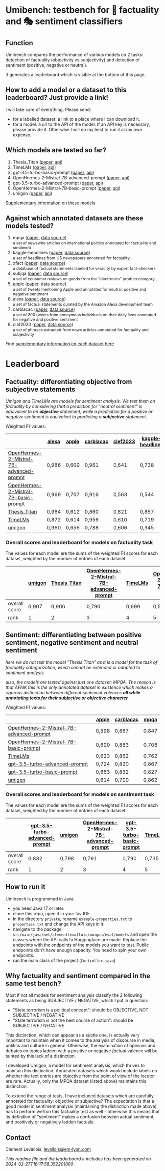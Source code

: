 # Umibench: testbench for 📏 factuality and 🎭 sentiment classifiers

## Function
Umibench compares the performance of various models on 2 tasks: detection of factuality (objectivity vs subjectivity) and detection of sentiment (positive, negative or neutral).

It generates a leaderboard which is visible at the bottom of this page.

## How to add a model or a dataset to this leaderboard? Just provide a link!

I will take care of everything. Please send:

- for a labelled dataset: a link to a place where I can download it.
- for a model: a url to the API of the model. If an API key is necessary, please provide it. Otherwise I will do my best to run it at my own expense.

## Which models are tested so far?

1. Thesis_Titan ([paper](https://ceur-ws.org/Vol-3497/paper-020.pdf),  [api](https://huggingface.co/GroNLP/mdebertav3-subjectivity-english))
2. TimeLMs ([paper](https://arxiv.org/abs/2202.03829),  [api](https://huggingface.co/cardiffnlp/twitter-roberta-base-sentiment-latest))
3. gpt-3.5-turbo-basic-prompt ([paper](https://openai.com/blog/gpt-3-5-turbo-fine-tuning-and-api-updates),  [api](https://api.openai.com/v1/chat/completions))
4. OpenHermes-2-Mistral-7B-advanced-prompt ([paper](https://huggingface.co/teknium/OpenHermes-2-Mistral-7B),  [api](https://huggingface.co/teknium/OpenHermes-2-Mistral-7B))
5. gpt-3.5-turbo-advanced-prompt ([paper](https://openai.com/blog/gpt-3-5-turbo-fine-tuning-and-api-updates),  [api](https://api.openai.com/v1/chat/completions))
6. OpenHermes-2-Mistral-7B-basic-prompt ([paper](https://huggingface.co/teknium/OpenHermes-2-Mistral-7B),  [api](https://huggingface.co/teknium/OpenHermes-2-Mistral-7B))
7. umigon ([paper](https://aclanthology.org/S13-2068/no),  [api](https://nocodefunctions.com/umigon/sentiment_analysis_tool.html))

[Supplementary information on these models](supplementary_info_on_models.md)

## Against which annotated datasets are these models tested?


1. mpqa ([paper](https://doi.org/10.1007/s10579-005-7880-9),  [data source](https://mpqa.cs.pitt.edu/))<br/><span style="font-size: .8rem">a set of newswire articles on international politics annotated for factuality and sentiment</span><br/>
2. kaggle-headlines ([paper](https://arxiv.org/abs/2209.11429),  [data source](https://www.kaggle.com/datasets/rmisra/news-category-dataset?resource=download))<br/><span style="font-size: .8rem">a set of headlines from US newspapers annotated for factuality</span><br/>
3. xfact ([paper](http://dx.doi.org/10.18653/v1/2021.acl-short.86),  [data source](https://github.com/utahnlp/x-fact))<br/><span style="font-size: .8rem">a database of factual statements labeled for veracity by expert fact-checkers</span><br/>
4. subjqa ([paper](http://dx.doi.org/10.18653/v1/2020.emnlp-main.442),  [data source](https://huggingface.co/datasets/subjqa))<br/><span style="font-size: .8rem">a set of consumer reviews on goods from the “electronics” product category</span><br/>
5. apple ([paper](https://oro.open.ac.uk/40660/),  [data source](https://github.com/seinecle/twitter_corpus_sanders_analytics))<br/><span style="font-size: .8rem">a set of tweets mentioning Apple and annotated for neutral, positive and negative sentiment</span><br/>
6. alexa ([paper](https://arxiv.org/abs/2110.05456),  [data source](https://github.com/alexa/factual-consistency-analysis-of-dialogs/))<br/><span style="font-size: .8rem">a set of factual statements curated by the Amazon Alexa development team</span><br/>
7. carblacac ([paper](https://huggingface.co/datasets/carblacac/twitter-sentiment-analysis),  [data source](https://huggingface.co/datasets/carblacac/twitter-sentiment-analysis))<br/><span style="font-size: .8rem">a set of 200 tweets from anonymous individuals on their daily lives annotated for negative and positive sentiment</span><br/>
8. clef2023 ([paper](https://doi.org/10.1007/978-3-031-42448-9),  [data source](https://gitlab.com/checkthat_lab/clef2023-checkthat-lab/-/tree/main/task2/data/subtask-2-english))<br/><span style="font-size: .8rem">a set of phrases extracted from news articles annotated for factuality and subjectivity</span><br/>

Find [supplementary information on each dataset here](supplementary_info_on_annotated_datasets.md)

# Leaderboard

## Factuality: differentiating objective from subjective statements

*Umigon and TimeLMs are models for sentiment analysis. We test them on factuality by considering that a prediction for "neutral sentiment" is equivalent to an* ***objective*** *statement, while a predicition for a positive or negative sentiment is equivalent to predicting a* ***subjective*** *statement.*

Weighted F1 values:




|                                                                                                   | [alexa](https://github.com/alexa/factual-consistency-analysis-of-dialogs/) | [apple](https://github.com/seinecle/twitter_corpus_sanders_analytics) | [carblacac](https://huggingface.co/datasets/carblacac/twitter-sentiment-analysis) | [clef2023](https://gitlab.com/checkthat_lab/clef2023-checkthat-lab/-/tree/main/task2/data/subtask-2-english) | [kaggle-headlines](https://www.kaggle.com/datasets/rmisra/news-category-dataset?resource=download) | [mpqa](https://mpqa.cs.pitt.edu/) | [subjqa](https://huggingface.co/datasets/subjqa) | [xfact](https://github.com/utahnlp/x-fact) |
| ------------------------------------------------------------------------------------------------- | -------------------------------------------------------------------------- | --------------------------------------------------------------------- | --------------------------------------------------------------------------------- | ------------------------------------------------------------------------------------------------------------ | -------------------------------------------------------------------------------------------------- | --------------------------------- | ------------------------------------------------ | ------------------------------------------ |
| [OpenHermes-2-Mistral-7B-advanced-prompt](https://huggingface.co/teknium/OpenHermes-2-Mistral-7B) | 0,986                                                                      | 0,609                                                                 | 0,961                                                                             | 0,641                                                                                                        | 0,738                                                                                              | 0,784                             | 0,974                                            | 0,792                                      |
| [OpenHermes-2-Mistral-7B-basic-prompt](https://huggingface.co/teknium/OpenHermes-2-Mistral-7B)    | 0,969                                                                      | 0,707                                                                 | 0,916                                                                             | 0,563                                                                                                        | 0,544                                                                                              | 0,678                             | 0,883                                            | 0,388                                      |
| [Thesis_Titan](https://ceur-ws.org/Vol-3497/paper-020.pdf)                                        | 0,964                                                                      | 0,612                                                                 | 0,860                                                                             | 0,821                                                                                                        | 0,857                                                                                              | 0,877                             | 0,789                                            | 0,960                                      |
| [TimeLMs](https://arxiv.org/abs/2202.03829)                                                       | 0,872                                                                      | 0,614                                                                 | 0,956                                                                             | 0,610                                                                                                        | 0,719                                                                                              | 0,706                             | 0,948                                            | 0,671                                      |
| [umigon](https://aclanthology.org/S13-2068/no)                                                    | 0,960                                                                      | 0,656                                                                 | 0,788                                                                             | 0,606                                                                                                        | 0,945                                                                                              | 0,783                             | 0,957                                            | 0,978                                      |
### Overall scores and leaderboard for models on factuality task
The values for each model are the sums of the weighted F1 scores for each dataset, weighted by the number of entries of each dataset.

|               | [umigon](https://aclanthology.org/S13-2068/no) | [Thesis_Titan](https://ceur-ws.org/Vol-3497/paper-020.pdf) | [OpenHermes-2-Mistral-7B-advanced-prompt](https://huggingface.co/teknium/OpenHermes-2-Mistral-7B) | [TimeLMs](https://arxiv.org/abs/2202.03829) | [OpenHermes-2-Mistral-7B-basic-prompt](https://huggingface.co/teknium/OpenHermes-2-Mistral-7B) |
| ------------- | ---------------------------------------------- | ---------------------------------------------------------- | ------------------------------------------------------------------------------------------------- | ------------------------------------------- | ---------------------------------------------------------------------------------------------- |
| overall score | 0,907                                          | 0,906                                                      | 0,790                                                                                             | 0,699                                       | 0,517                                                                                          |
| rank          | 1                                              | 2                                                          | 3                                                                                                 | 4                                           | 5                                                                                              |

## Sentiment: differentiating between positive sentiment, negative sentiment and neutral sentiment

*here we do not test the model "Thesis Titan" as it is a model for the task of factuality categorization, which cannot be extended or adapted to sentiment analysis*

*also, the models are tested against just one dataset: MPQA. The reason is that AFAIK this is the only annotated dataset in existence which makes a rigorous distinction between different sentiment valences* ***all while annotating texts for their subjective or objective character*** 

Weighted F1 values:


|                                                                                                    | [apple](https://github.com/seinecle/twitter_corpus_sanders_analytics) | [carblacac](https://huggingface.co/datasets/carblacac/twitter-sentiment-analysis) | [mpqa](https://mpqa.cs.pitt.edu/) |
| -------------------------------------------------------------------------------------------------- | --------------------------------------------------------------------- | --------------------------------------------------------------------------------- | --------------------------------- |
| [OpenHermes-2-Mistral-7B-advanced-prompt](https://huggingface.co/teknium/OpenHermes-2-Mistral-7B)  | 0,598                                                                 | 0,867                                                                             | 0,847                             |
| [OpenHermes-2-Mistral-7B-basic-prompt](https://huggingface.co/teknium/OpenHermes-2-Mistral-7B)     | 0,690                                                                 | 0,883                                                                             | 0,708                             |
| [TimeLMs](https://arxiv.org/abs/2202.03829)                                                        | 0,623                                                                 | 0,862                                                                             | 0,762                             |
| [gpt-3.5-turbo-advanced-prompt](https://openai.com/blog/gpt-3-5-turbo-fine-tuning-and-api-updates) | 0,724                                                                 | 0,820                                                                             | 0,867                             |
| [gpt-3.5-turbo-basic-prompt](https://openai.com/blog/gpt-3-5-turbo-fine-tuning-and-api-updates)    | 0,663                                                                 | 0,832                                                                             | 0,827                             |
| [umigon](https://aclanthology.org/S13-2068/no)                                                     | 0,614                                                                 | 0,700                                                                             | 0,862                             |
### Overall scores and leaderboard for models on sentiment task
The values for each model are the sums of the weighted F1 scores for each dataset, weighted by the number of entries of each dataset.

|               | [gpt-3.5-turbo-advanced-prompt](https://openai.com/blog/gpt-3-5-turbo-fine-tuning-and-api-updates) | [umigon](https://aclanthology.org/S13-2068/no) | [OpenHermes-2-Mistral-7B-advanced-prompt](https://huggingface.co/teknium/OpenHermes-2-Mistral-7B) | [gpt-3.5-turbo-basic-prompt](https://openai.com/blog/gpt-3-5-turbo-fine-tuning-and-api-updates) | [TimeLMs](https://arxiv.org/abs/2202.03829) | [OpenHermes-2-Mistral-7B-basic-prompt](https://huggingface.co/teknium/OpenHermes-2-Mistral-7B) |
| ------------- | -------------------------------------------------------------------------------------------------- | ---------------------------------------------- | ------------------------------------------------------------------------------------------------- | ----------------------------------------------------------------------------------------------- | ------------------------------------------- | ---------------------------------------------------------------------------------------------- |
| overall score | 0,832                                                                                              | 0,798                                          | 0,791                                                                                             | 0,790                                                                                           | 0,735                                       | 0,712                                                                                          |
| rank          | 1                                                                                                  | 2                                              | 3                                                                                                 | 4                                                                                               | 5                                           | 6                                                                                              |
## How to run it
Umibench is programmed in Java.

- you need Java 17 or later.
- clone this repo, open it in your fav IDE
- in the directory `private`, rename `example-properties.txt` to `properties.txt` and change the API keys in it.
- navigate to the package `src/main/java/net/clementlevallois/umigon/eval/models` and open the classes where the API calls to Huggingface are made. Replace the endpoints with the endpoints of the models you want to test. Public endpoints don't have enough capacity. You need to spin your own endpoints.
- run the main class of the project (`Controller.java`)

## Why factuality and sentiment compared in the same test bench?
Most if not all models for sentiment analysis classify the 2 following statements as being SUBJECTIVE / NEGATIVE, which I put in question:

- "State terrorism is a political concept": should be OBJECTIVE, NOT SUBJECTIVE / NEGATIVE
- "State terrorism is not the best course of action": should be SUBJECTIVE / NEGATIVE

This distinction, which can appear as a subtle one, is actually very important to maintain when it comes to the analysis of discourse in media, politics and culture in general. Otherwise, the examination of opinions and debates on topics ladden with a positive or negative *factual* valence will be tainted by this lack of a distinction.

I developed Umigon, a model for sentiment analysis, which thrives to maintain this distinction. Annotated datasets which would include labels on whether the text entries are objective from the point of view of the locutor are rare. Actually, only the MPQA dataset (listed above) maintains this distinction.

To extend the range of tests, I have included datasets which are carefully annotated for factuality: objective or subjective? The expectation is that a good model in sentiment analysis (maintaining the distinction made above) has to perform well on this factuality test as well - otherwise this means that its definition of "sentiment" makes a confusion between actual sentiment, and positively or negatively ladden factuals.

## Contact
Clement Levallois, levallois@em-lyon.com



_This readme file and the leaderboard it includes has been generated on 2024-02-27T16:17:58.352201800_
